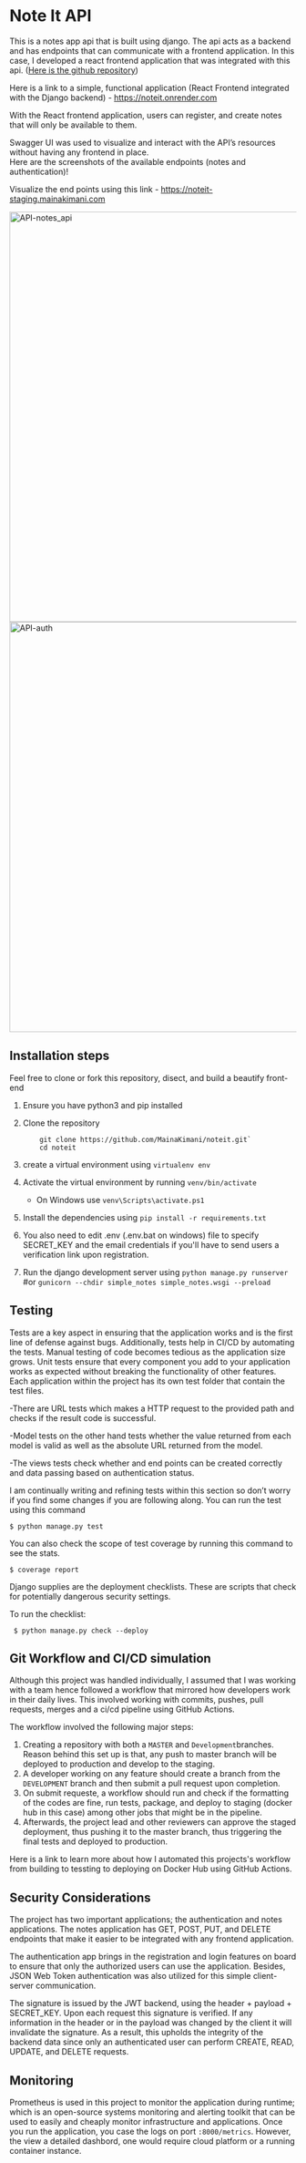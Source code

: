 # Note It API
This is a notes app api that is built using django. The api acts as a backend and has endpoints that can communicate with a frontend application. 
In this case, I developed a react frontend application that was integrated with this api. ([Here is the github repository](https://github.com/MainaKimani/noteit-frontend))

Here is a link to a simple, functional application (React Frontend integrated with the Django backend) - https://noteit.onrender.com

With the React frontend application, users can register,  and create notes that will only be available to them.

Swagger UI was used to visualize and interact with the API’s resources without having any frontend in place.  
Here are the screenshots of the available endpoints (notes and authentication)!

Visualize the end points using this link - https://noteit-staging.mainakimani.com


<img width="720" alt="API-notes_api" src="https://user-images.githubusercontent.com/48632817/213995435-72019ff7-0a9d-4f12-a108-f5e0380c4791.png">  


<img width="720" alt="API-auth" src="https://user-images.githubusercontent.com/48632817/213994866-1d86a8c1-90ea-4333-8e15-f982d60b0594.png">



## Installation steps
Feel free to clone or fork this repository, disect, and build a beautify front-end 

1. Ensure you have python3 and pip installed

2. Clone the repository 
    ```
        git clone https://github.com/MainaKimani/noteit.git`
        cd noteit
    ```

3. create a virtual environment using `virtualenv env`

4. Activate the virtual environment by running `venv/bin/activate`

    - On Windows use `venv\Scripts\activate.ps1`

5. Install the dependencies using `pip install -r requirements.txt`

6. You also need to edit .env (.env.bat on windows) file to specify SECRET_KEY and the email credentials if you'll have to send users a verification link upon registration.

7. Run the django development server using 
    `python manage.py runserver`
    #or
    `gunicorn --chdir simple_notes simple_notes.wsgi --preload`


## Testing 
Tests are a key aspect in ensuring that the application works and is the first line of defense against bugs. Additionally, tests help in CI/CD by automating the tests. Manual testing of code becomes tedious as the application size grows. Unit tests ensure that every component you add to your application works as expected without breaking the functionality of other features.
Each application within the project has its own test folder that contain the test files. 

-There are URL tests which makes a HTTP request to the provided path and checks if the result code is successful.

-Model tests on the other hand tests whether the value returned from each model is valid as well as the absolute URL returned from the model.

-The views tests check whether and end points can be created correctly and data passing based on authentication status.

I am continually writing and refining tests within this section so don’t worry if you find some changes if you are following along.
You can run the test using this command

`$ python manage.py test`

You can also check the scope of test coverage by running this command to see the stats.

`$ coverage report`  

Django supplies are the deployment checklists. These are scripts that check for potentially dangerous security settings.

To run the checklist: 

` $ python manage.py check --deploy`


## Git Workflow and CI/CD simulation
Although this project was handled individually, I assumed that I was working with a team hence followed a workflow that mirrored how developers work in their daily lives. This involved working with commits, pushes, pull requests, merges and a ci/cd pipeline using GitHub Actions.

The workflow involved the following major steps:

1. Creating a repository with both a `MASTER` and `Development`branches. Reason behind this set up is that, any push to master branch will be deployed to production and develop to the staging.
2. A developer working on any feature should create a branch from the `DEVELOPMENT` branch and then submit a pull request upon completion.
3. On submit requeste, a workflow should run and check if the formatting of the codes are fine, run tests, package, and deploy to staging (docker hub in this case) among other jobs that might be in the pipeline. 
4. Afterwards, the project lead and other reviewers can approve the staged deployment, thus pushing it to the master branch, thus triggering the final tests and deployed to production.

Here is a link to learn more about how I automated this projects's workflow from building to tessting to deploying on Docker Hub using GitHub Actions. 


## Security Considerations
The project has two important applications; the authentication and notes applications. The notes application has GET, POST, PUT, and DELETE endpoints that make it easier to be integrated with any frontend application.

The authentication app brings in the registration and login features on board to ensure that only the authorized users can use the application. Besides, JSON Web Token authentication was also utilized for this simple client-server communication. 

The signature is issued by the JWT backend, using the header + payload + SECRET_KEY. Upon each request this signature is verified. If any information in the header or in the payload was changed by the client it will invalidate the signature. As a result, this upholds the integrity of the backend data since only an authenticated user can perform CREATE, READ, UPDATE, and DELETE requests.

## Monitoring
Prometheus is used in this project to monitor the application during runtime; which is an open-source systems monitoring and alerting toolkit that can be used to easily and cheaply monitor infrastructure and applications. Once you run the application, you case the logs on port `:8000/metrics`. However, the view a detailed dashbord, one would require cloud platform or a running container instance. 
